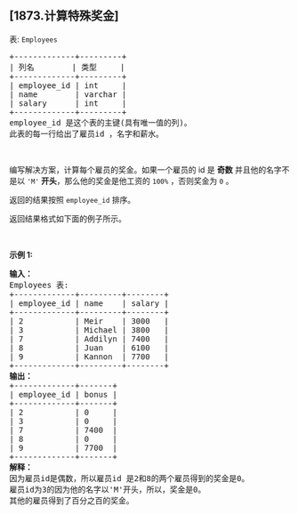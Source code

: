 ## [1873.计算特殊奖金]
<p>表: <code>Employees</code></p>

<pre>
+-------------+---------+
| 列名        | 类型     |
+-------------+---------+
| employee_id | int     |
| name        | varchar |
| salary      | int     |
+-------------+---------+
employee_id 是这个表的主键(具有唯一值的列)。
此表的每一行给出了雇员id ，名字和薪水。
</pre>

<p>&nbsp;</p>

<p>编写解决方案，计算每个雇员的奖金。如果一个雇员的 id 是 <strong>奇数</strong> 并且他的名字不是以 <code>'M'</code> <strong>开头</strong>，那么他的奖金是他工资的 <code>100%</code> ，否则奖金为 <code>0</code> 。</p>

<p>返回的结果按照&nbsp;<code>employee_id</code>&nbsp;排序。</p>

<p>返回结果格式如下面的例子所示。</p>

<p>&nbsp;</p>

<p><strong class="example">示例 1:</strong></p>

<pre>
<strong>输入：</strong>
Employees 表:
+-------------+---------+--------+
| employee_id | name    | salary |
+-------------+---------+--------+
| 2           | Meir    | 3000   |
| 3           | Michael | 3800   |
| 7           | Addilyn | 7400   |
| 8           | Juan    | 6100   |
| 9           | Kannon  | 7700   |
+-------------+---------+--------+
<strong>输出：</strong>
+-------------+-------+
| employee_id | bonus |
+-------------+-------+
| 2           | 0     |
| 3           | 0     |
| 7           | 7400  |
| 8           | 0     |
| 9           | 7700  |
+-------------+-------+
<strong>解释：</strong>
因为雇员id是偶数，所以雇员id 是2和8的两个雇员得到的奖金是0。
雇员id为3的因为他的名字以'M'开头，所以，奖金是0。
其他的雇员得到了百分之百的奖金。</pre>
